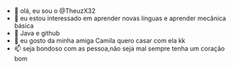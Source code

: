 - 👋 olá, eu sou o @TheuzX32
- 👀 eu estou interessado em aprender novas línguas e aprender mecânica básica 
- 🌱 Java e github
- 💞️ eu gosto da minha amiga Camila quero casar com ela kk
- 📫 seja bondoso com as pessoa,não seja mal sempre tenha um coração bom

<!---
TheuzX32/TheuzX32 is a ✨ special ✨ repository because its `README.md` (this file) appears on your GitHub profile.
You can click the Preview link to take a look at your changes.
--->
